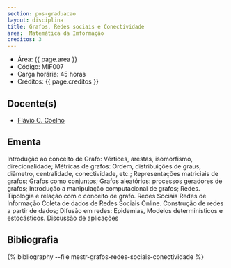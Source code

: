 ```yaml
---
section: pos-graduacao
layout: disciplina
title: Grafos, Redes sociais e Conectividade
area:  Matemática da Imformação
creditos: 3
---
```


- Área: {{ page.area }}
- Código: MIF007
- Carga horária: 45 horas
- Créditos: {{ page.creditos }}

## Docente(s) 

- [Flávio C. Coelho](/people/flavio.coelho.html)

## Ementa

Introdução ao conceito de Grafo: Vértices, arestas, isomorfismo,
direcionalidade; Métricas de grafos: Ordem, distribuições de graus,
diâmetro, centralidade, conectividade, etc.; Representações matriciais
de grafos; Grafos como conjuntos; Grafos aleatórios: processos
geradores de grafos; Introdução a manipulação computacional de grafos;
Redes. Tipologia e relação com o conceito de grafo. Redes Sociais
Redes de Informação Coleta de dados de Redes Sociais Online.
Construção de redes a partir de dados; Difusão em redes: Epidemias,
Modelos determinísticos e estocásticos. Discussão de aplicações

## Bibliografia

{% bibliography --file mestr-grafos-redes-sociais-conectividade %}

